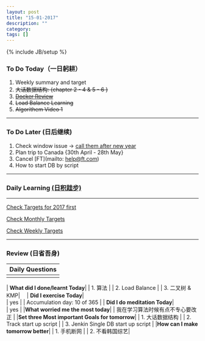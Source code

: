 ```yaml
---
layout: post
title: "15-01-2017"
description: ""
category: 
tags: []
---
```

{% include JB/setup %}

### To Do Today（一日躬耕）

1. Weekly summary and target 
2. <s>大话数据结构: {chapter 2 - 4 & 5 - 6 }</s>                          
3. <s>[Docker Review](https://github.com/wsargent/docker-cheat-sheet)</s>
4. <s>Load Balance Learning</s>  
5. <s>Algorithem Video 1 </s> 

---

### To Do Later (日后继续) 

1. Check window issue -> [call them after new year](http://neil526.tripod.com/) 
2. Plan trip to Canada  {30th April - 28th May}
3. Cancel [FT](mailto: help@ft.com)
4. How to start DB by script 

---

### Daily Learning [(日积跬步)](https://yitianxu.github.io/2017/01/05/learning-summary)


---

[Check Targets for 2017 first](https://yitianxu.github.io/2016/12/30/resolution-for-2017)

[Check Monthly Targets](https://yitianxu.github.io/pages/monthly%20targets/Monthly)

[Check Weekly Targets](https://yitianxu.github.io/pages/weekly%20targets/Weekly%20Targets) 

---

### Review (日省吾身)

| Daily Questions                   |                                           
|:----------------------------------|
|                                   |

| **What did I done/learnt Today**| 
| 1. 算法 |
| 2. Load Balance |
| 3. 二叉树 &  KMP|　
| **Did I exercise Today**|          
|  yes   |
| Accumulation day: 10 of 365   |
| **Did I do meditation Today**|          
|  yes   |
|**What worried me the most today**|
| 我在学习算法时候有点不专心要改正                               |
|**Set three Most important Goals for tomorrow**|
| 1. 大话数据结构 |
| 2. Track start up script |
| 3. Jenkin Single DB start up script    |
|**How can I make tomorrow better**|
| 1. 手机断网 |
| 2. 不看韩国综艺|